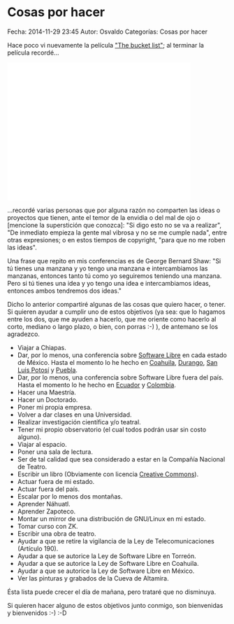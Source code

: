 Cosas por hacer
==================================

Fecha: 2014-11-29 23:45
Autor: Osvaldo
Categorías: Cosas por hacer

Hace poco vi nuevamente la película ["The bucket list"](http://www.imdb.com/title/tt0825232/); al terminar la película recordé...

<!-- break -->

<iframe width="420" height="315" src="//www.youtube.com/embed/2OUEf5hx9-k" frameborder="0" allowfullscreen></iframe>

...recordé varias personas que por alguna razón no comparten las ideas o proyectos que tienen, ante el temor de la envidia o del mal de ojo o [mencione la superstición que conozca]: "Si digo esto no se va a realizar", "De inmediato empieza la gente mal vibrosa y no se me cumple nada", entre otras expresiones; o en estos tiempos de copyright, "para que no me roben las ideas".

Una frase que repito en mis conferencias es de George Bernard Shaw: "Si tú tienes una manzana y yo tengo una manzana e intercambiamos las manzanas, entonces tanto tú como yo seguiremos teniendo una manzana. Pero si tú tienes una idea y yo tengo una idea e intercambiamos ideas, entonces ambos tendremos dos ideas."

Dicho lo anterior compartiré algunas de las cosas que quiero hacer, o tener. Si quieren ayudar a cumplir uno de estos objetivos (ya sea: que lo hagamos entre los dos, que me ayuden a hacerlo, que me oriente como hacerlo al corto, mediano o largo plazo, o bien, con porras :-) ), de antemano se los agradezco.

* Viajar a Chiapas.
* Dar, por lo menos, una conferencia sobre [Software Libre](https://es.wikipedia.org/wiki/Software_libre) en cada estado de México. Hasta el momento lo he hecho en [Coahuila](http://www.salazarysanchez.com/categorias/coahuila.html), [Durango](http://www.salazarysanchez.com/categorias/durango.html), [San Luis Potosí](http://www.salazarysanchez.com/categorias/san_luis_potosi.html) y [Puebla](http://www.salazarysanchez.com/categorias/puebla.html).
* Dar, por lo menos, una conferencia sobre Software Libre fuera del país. Hasta el momento lo he hecho en [Ecuador](https://www.salazarysanchez.com/categorias/ecuador.html) y [Colombia](https://www.salazarysanchez.com/categorias/colombia.html).
* Hacer una Maestría.
* Hacer un Doctorado.
* Poner mi propia empresa.
* Volver a dar clases en una Universidad.
* Realizar investigación científica y/o teatral.
* Tener mi propio observatorio (el cual todos podrán usar sin costo alguno).
* Viajar al espacio.
* Poner una sala de lectura.
* Ser de tal calidad que sea considerado a estar en la Compañía Nacional de Teatro.
* Escribir un libro (Obviamente con licencia [Creative Commons](https://creativecommons.org/)).
* Actuar fuera de mi estado.
* Actuar fuera del país.
* Escalar por lo menos dos montañas.
* Aprender Náhuatl.
* Aprender Zapoteco.
* Montar un mirror de una distribución de GNU/Linux en mi estado.
* Tomar curso con ZK.
* Escribir una obra de teatro.
* Ayudar a que se retire la vigilancia de la Ley de Telecomunicaciones (Artículo 190).
* Ayudar a que se autorice la Ley de Software Libre en Torreón.
* Ayudar a que se autorice la Ley de Software Libre en Coahuila.
* Ayudar a que se autorice la Ley de Software Libre en México.
* Ver las pinturas y grabados de la Cueva de Altamira.

Ésta lista puede crecer el día de mañana, pero trataré que no disminuya.

Si quieren hacer alguno de estos objetivos junto conmigo, son bienvenidas y bienvenidos :-)  :-D
